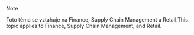 > [!NOTE]
> <span data-ttu-id="82ec5-101">Toto téma se vztahuje na Finance, Supply Chain Management a Retail.</span><span class="sxs-lookup"><span data-stu-id="82ec5-101">This topic applies to Finance, Supply Chain Management, and Retail.</span></span> 
